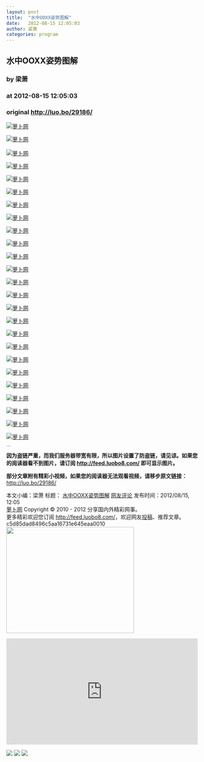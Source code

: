 ```yaml
---
layout: post
title:  "水中OOXX姿势图解"
date:   2012-08-15 12:05:03
author: 梁萧
categories: program
---
```


## 水中OOXX姿势图解
### by 梁萧
### at 2012-08-15 12:05:03
### original <http://luo.bo/29186/>

<p><a title="萝卜网" href="http://dulei.si/files/2012/08/15/7bc2ae2ea18b9590a8165e9a45ea677b.jpg"><img title="萝卜网" src="http://dulei.si/files/2012/08/15/7bc2ae2ea18b9590a8165e9a45ea677b.jpg" alt="萝卜网" border="0"></a></p><p><a title="萝卜网" href="http://dulei.si/files/2012/08/15/b9366e8e5183e883408257fae4d491c3.jpg"><img title="萝卜网" src="http://dulei.si/files/2012/08/15/b9366e8e5183e883408257fae4d491c3.jpg" alt="萝卜网" border="0"></a><br> <span></span><br> <a title="萝卜网" href="http://dulei.si/files/2012/08/15/8bdfc73cbf3180595de2d151455c2b74.jpg"><img title="萝卜网" src="http://dulei.si/files/2012/08/15/8bdfc73cbf3180595de2d151455c2b74.jpg" alt="萝卜网" border="0"></a></p><p><a title="萝卜网" href="http://dulei.si/files/2012/08/15/189d6ee3043322e91d8246757c15a6f8.jpg"><img title="萝卜网" src="http://dulei.si/files/2012/08/15/189d6ee3043322e91d8246757c15a6f8.jpg" alt="萝卜网" border="0"></a></p><p><a title="萝卜网" href="http://dulei.si/files/2012/08/15/76153c24bef9bbb7252ccb106e7f0e2c.jpg"><img title="萝卜网" src="http://dulei.si/files/2012/08/15/76153c24bef9bbb7252ccb106e7f0e2c.jpg" alt="萝卜网" border="0"></a></p><p><a title="萝卜网" href="http://dulei.si/files/2012/08/15/bb6130e0c7b979360a27498a62258894.jpg"><img title="萝卜网" src="http://dulei.si/files/2012/08/15/bb6130e0c7b979360a27498a62258894.jpg" alt="萝卜网" border="0"></a></p><p><a title="萝卜网" href="http://dulei.si/files/2012/08/15/b70ad28e87473d2a128625c921ce6a72.jpg"><img title="萝卜网" src="http://dulei.si/files/2012/08/15/b70ad28e87473d2a128625c921ce6a72.jpg" alt="萝卜网" border="0"></a></p><p><a title="萝卜网" href="http://dulei.si/files/2012/08/15/b76f099ad6fa6ef111d5b3837d7aa224.jpg"><img title="萝卜网" src="http://dulei.si/files/2012/08/15/b76f099ad6fa6ef111d5b3837d7aa224.jpg" alt="萝卜网" border="0"></a></p><p><a title="萝卜网" href="http://dulei.si/files/2012/08/15/13cfa36b4c27f51250d83de8179f5167.jpg"><img title="萝卜网" src="http://dulei.si/files/2012/08/15/13cfa36b4c27f51250d83de8179f5167.jpg" alt="萝卜网" border="0"></a></p><p><a title="萝卜网" href="http://dulei.si/files/2012/08/15/5a694974a02a36b007bf81100310d73f.jpg"><img title="萝卜网" src="http://dulei.si/files/2012/08/15/5a694974a02a36b007bf81100310d73f.jpg" alt="萝卜网" border="0"></a></p><p><a title="萝卜网" href="http://dulei.si/files/2012/08/15/7a4b6f07c49524a594ccec2c965f5df9.jpg"><img title="萝卜网" src="http://dulei.si/files/2012/08/15/7a4b6f07c49524a594ccec2c965f5df9.jpg" alt="萝卜网" border="0"></a></p><p><a title="萝卜网" href="http://dulei.si/files/2012/08/15/069a6d1c828a26dec2c1021103fb2fc2.jpg"><img title="萝卜网" src="http://dulei.si/files/2012/08/15/069a6d1c828a26dec2c1021103fb2fc2.jpg" alt="萝卜网" border="0"></a></p><p><a title="萝卜网" href="http://dulei.si/files/2012/08/15/85660309f0d22085f92faa84f87117b6.jpg"><img title="萝卜网" src="http://dulei.si/files/2012/08/15/85660309f0d22085f92faa84f87117b6.jpg" alt="萝卜网" border="0"></a></p><p><a title="萝卜网" href="http://dulei.si/files/2012/08/15/593357c37ba7581119a5cc9c6fcacf68.jpg"><img title="萝卜网" src="http://dulei.si/files/2012/08/15/593357c37ba7581119a5cc9c6fcacf68.jpg" alt="萝卜网" border="0"></a></p><p><a title="萝卜网" href="http://dulei.si/files/2012/08/15/ef190f0cf5aee3eab564c54a8fb2c046.jpg"><img title="萝卜网" src="http://dulei.si/files/2012/08/15/ef190f0cf5aee3eab564c54a8fb2c046.jpg" alt="萝卜网" border="0"></a></p><p><a title="萝卜网" href="http://dulei.si/files/2012/08/15/bf632d99a9329c6d4893a1712a6218d2.jpg"><img title="萝卜网" src="http://dulei.si/files/2012/08/15/bf632d99a9329c6d4893a1712a6218d2.jpg" alt="萝卜网" border="0"></a></p><p><a title="萝卜网" href="http://dulei.si/files/2012/08/15/c1e94ad5976da6d04b19189ff0da6df3.jpg"><img title="萝卜网" src="http://dulei.si/files/2012/08/15/c1e94ad5976da6d04b19189ff0da6df3.jpg" alt="萝卜网" border="0"></a></p><p><a title="萝卜网" href="http://dulei.si/files/2012/08/15/dfc80b8050e6200980c7bd58569749cc.jpg"><img title="萝卜网" src="http://dulei.si/files/2012/08/15/dfc80b8050e6200980c7bd58569749cc.jpg" alt="萝卜网" border="0"></a></p><p><a title="萝卜网" href="http://dulei.si/files/2012/08/15/db303adc656a0abb1bfc7ac46f42e114.jpg"><img title="萝卜网" src="http://dulei.si/files/2012/08/15/db303adc656a0abb1bfc7ac46f42e114.jpg" alt="萝卜网" border="0"></a></p><p><a title="萝卜网" href="http://dulei.si/files/2012/08/15/b57f9d72528f509435199719929831e0.jpg"><img title="萝卜网" src="http://dulei.si/files/2012/08/15/b57f9d72528f509435199719929831e0.jpg" alt="萝卜网" border="0"></a></p><p><a title="萝卜网" href="http://dulei.si/files/2012/08/15/b6d1833e52aff0cb41b0bea5e9dc2b30.jpg"><img title="萝卜网" src="http://dulei.si/files/2012/08/15/b6d1833e52aff0cb41b0bea5e9dc2b30.jpg" alt="萝卜网" border="0"></a></p><p><a title="萝卜网" href="http://dulei.si/files/2012/08/15/f0af5364cea4e00902138ac9a188356d.jpg"><img title="萝卜网" src="http://dulei.si/files/2012/08/15/f0af5364cea4e00902138ac9a188356d.jpg" alt="萝卜网" border="0"></a></p><p><a title="萝卜网" href="http://dulei.si/files/2012/08/15/b0fe407dd07ce44e6c92c08841871e7a.jpg"><img title="萝卜网" src="http://dulei.si/files/2012/08/15/b0fe407dd07ce44e6c92c08841871e7a.jpg" alt="萝卜网" border="0"></a></p><p><a title="萝卜网" href="http://dulei.si/files/2012/08/15/5d3260d940a804b213df17c741bede4a.jpg"><img title="萝卜网" src="http://dulei.si/files/2012/08/15/5d3260d940a804b213df17c741bede4a.jpg" alt="萝卜网" border="0"></a></p><p><a title="萝卜网" href="http://dulei.si/files/2012/08/15/433eb86257db15ca2b2ecf8bfdfcd7ce.jpg"><img title="萝卜网" src="http://dulei.si/files/2012/08/15/433eb86257db15ca2b2ecf8bfdfcd7ce.jpg" alt="萝卜网" border="0"></a></p><p style="margin:0;padding:0;height:1px;overflow:hidden"> <a href="http://www.wumii.com/widget/relatedItems.htm" style="border:0"><img src="http://static.wumii.com/images/pixel.png" alt="无觅相关文章插件，快速提升流量" style="border:0;padding:0;margin:0"></a></p><p><strong>因为盗链严重，而我们服务器带宽有限，所以图片设置了防盗链，请见谅。如果您的阅读器看不到图片，请订阅 <a href="http://feed.luobo8.com/">http://feed.luobo8.com/</a> 即可显示图片。</strong></p><p><strong>部分文章附有精彩小视频，如果您的阅读器无法观看视频，请移步原文链接：</strong> <a href="http://luo.bo/29186/" title="水中OOXX姿势图解">http://luo.bo/29186/</a></p> 本文小编：梁萧 标题： <a href="http://luo.bo/29186/" title="水中OOXX姿势图解">水中OOXX姿势图解</a> <a href="http://luo.bo/29186/#comments" title="to the comments">网友评论</a> 发布时间：2012/08/15, 12:05 <br> <a href="http://luo.bo/" title="萝卜网 - 人人都是艺术家">萝卜网</a> Copyright © 2010 - 2012 分享国内外精彩网事。<br> 更多精彩欢迎您订阅 <a href="http://feed.luobo8.com/">http://feed.luobo8.com/</a>，欢迎网友<a href="http://luo.bo/delivery/">投稿</a>、推荐文章。<br> c5d85dad8496c5aa16731e645eaa0010<br><a href="http://s.click.taobao.com/t_9?p=mm_11009023_2276368_9074249&amp;l=http%3A%2F%2Fmall.taobao.com%2F&amp;eventid=101766"><img src="http://a.tbcdn.cn/apps/med/www/images/pub/tmall/336x280.jpg" width="336px" height="280px" border="0"></a><br><p><iframe src="http://feedads.g.doubleclick.net/~ah/f/7sv1ooo89v8jfelhdjk8plpa64/300/250?ca=1&amp;fh=280#http%3A%2F%2Fluo.bo%2F29186%2F" width="100%" height="280" frameborder="0" scrolling="no" marginwidth="0" marginheight="0"></iframe></p><div>
<a href="http://feeds.feedburner.com/~ff/tamd?a=8ahUFQMZjG4:SRunnqoda0w:yIl2AUoC8zA"><img src="http://feeds.feedburner.com/~ff/tamd?d=yIl2AUoC8zA" border="0"></a> <a href="http://feeds.feedburner.com/~ff/tamd?a=8ahUFQMZjG4:SRunnqoda0w:qj6IDK7rITs"><img src="http://feeds.feedburner.com/~ff/tamd?d=qj6IDK7rITs" border="0"></a> <a href="http://feeds.feedburner.com/~ff/tamd?a=8ahUFQMZjG4:SRunnqoda0w:-BTjWOF_DHI"><img src="http://feeds.feedburner.com/~ff/tamd?i=8ahUFQMZjG4:SRunnqoda0w:-BTjWOF_DHI" border="0"></a>
</div>